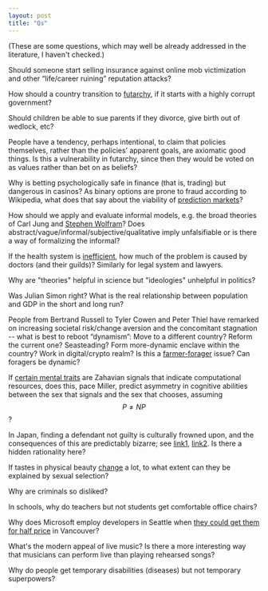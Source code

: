 ```yaml
---
layout: post
title: "Qs"
---
```


<script>
  window.location.replace("https://github.com/amacfie/public_notes/wiki/Hansonian-Questions");
</script>

(These are some questions, which may well be already addressed in the
literature, I haven't checked.)

<!--
Should job candidates place [conditional
bets](http://mason.gmu.edu/~rhanson/dumpceo.html) on how productive they’d be
if hired?
-->
<!--
Should other people who know the candidate or company be able to bet too?
redundant
-->
<!-- answered
https://www.overcomingbias.com/2022/05/new-hire-prediction-markets.html
-->

Should someone start selling insurance against online mob victimization and
other “life/career ruining” reputation attacks?

How should a country transition to [futarchy](http://mason.gmu.edu/~rhanson/futarchy.html),
if it starts with a highly corrupt government?

Should children be able to sue parents if they divorce, give birth out of
wedlock, etc?

People have a tendency, perhaps intentional, to claim that policies themselves,
rather than the policies’ apparent goals, are axiomatic good things.
Is this a vulnerability in futarchy, since then they would be voted on as
values rather than bet on as beliefs?

Why is betting psychologically safe in finance (that is, trading) but dangerous
in casinos? As binary options are prone to fraud according to Wikipedia, what
does that say about the viability of
[prediction markets](https://en.wikipedia.org/wiki/Prediction_market)?

How should we apply and evaluate informal models, e.g. the broad theories of
Carl Jung and
[Stephen Wolfram](https://www.wolframscience.com/nks/)?
Does abstract/vague/informal/subjective/qualitative imply unfalsifiable or is
there a way of formalizing the informal?

If the health system is
[inefficient](http://www.overcomingbias.com/2007/05/rand_health_ins.html), how
much of the problem is caused by doctors (and their guilds)? Similarly for
legal system and lawyers.

Why are "theories" helpful in science but "ideologies" unhelpful in politics?

Was Julian Simon right? What is the real relationship between population and
GDP in the short and long run?

People from Bertrand Russell to Tyler Cowen and Peter Thiel have remarked on
increasing societal risk/change aversion and the concomitant stagnation -- what
is best to reboot “dynamism”: Move to a different country? Reform the current
one? Seasteading? Form more-dynamic enclave within the country? Work in
digital/crypto realm? Is this a [farmer-forager](http://www.overcomingbias.com/2010/10/fear-made-farmers.html)
issue? Can foragers be dynamic?

If [certain mental traits](https://www.primalpoly.com/the-mating-mind) are
Zahavian signals that indicate computational resources, does this, pace Miller,
predict asymmetry in cognitive abilities between the sex that signals and the
sex that chooses, assuming $$P \neq NP$$?

In Japan, finding a defendant not guilty is culturally frowned upon, and
the consequences of this are predictably bizarre; see
[link1](https://www.youtube.com/watch?v=IRn4xzaugbk),
[link2](https://en.wikipedia.org/wiki/I_Just_Didn't_Do_It).
Is there a hidden rationality here?

<!-- see comments
The fact that classical utilitarianism and preference utilitarianism are
different is an example of how my preferences for you might not be the same as
your preferences for yourself.
How much of regulatory paternalism is explained by the government having
different preferences about citizens’ lives than the citizens do,
relative to [other theories](http://www.overcomingbias.com/2019/08/explaining-paternalism.html)?
[Robert Wiblin discussed in [2012](http://www.overcomingbias.com/2012/10/paternalism-can-be-kind-just-not-to-present-you.html).]
-->

If tastes in physical beauty
[change](https://www.nytimes.com/1977/10/23/archives/when-fat-was-in-fashion-abundant-flesh-was-a-thing-of-beauty-to.html)
a lot, to what extent can they be explained by sexual selection?

Why are criminals so disliked?

In schools, why do teachers but not students get comfortable office chairs?

Why does Microsoft employ developers in Seattle when [they could get them
for half price](https://www.reddit.com/r/cscareerquestions/comments/7ssl0l/why_are_there_such_big_salary_discrepancies/dt79wry/?utm_source=reddit&utm_medium=web2x&context=3)
in Vancouver?

What's the modern appeal of live music? Is there a more interesting way that
musicians can perform live than playing rehearsed songs?

Why do people get temporary disabilities (diseases) but not temporary
superpowers?

